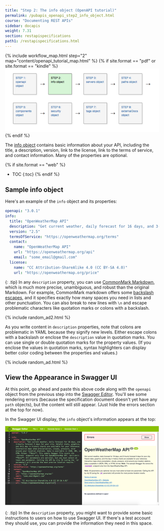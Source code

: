```yaml
---
title: "Step 2: The info object (OpenAPI tutorial)"
permalink: /pubapis_openapi_step2_info_object.html
course: "Documenting REST APIs"
sidebar: docapis
weight: 7.31
section: restapispecifications
path1: /restapispecifications.html
---
```


{% include workflow_map.html step="2" map="content/openapi_tutorial_map.html"  %}
{% if site.format == "pdf" or site.format == "kindle" %}
<img src="images/openapistep2.png"/>
{% endif %}

The [info object](https://github.com/OAI/OpenAPI-Specification/blob/master/versions/3.0.1.md#infoObject) contains basic information about your API, including the title, a description, version, link to the license, link to the terms of service, and contact information. Many of the properties are optional.

{% if site.format == "web" %}
* TOC
{:toc}
{% endif %}

## Sample info object

Here's an example of the `info` object and its properties:

```yaml
openapi: "3.0.1"
info:
  title: "OpenWeatherMap API"
  description: "Get current weather, daily forecast for 16 days, and 3-hourly forecast 5 days for your city. Helpful stats, graphics, and this day in history charts are available for your reference. Interactive maps show precipitation, clouds, pressure, wind around your location stations. Data is available in JSON, XML, or HTML format. **Note**: This sample Swagger file covers the `current` endpoint only from the OpenWeatherMap API. <br/><br/> **Note**: All parameters are optional, but you must select at least one parameter. Calling the API by city ID (using the `id` parameter) will provide the most precise location results."
  version: "2.5"
  termsOfService: "https://openweathermap.org/terms"
  contact:
    name: "OpenWeatherMap API"
    url: "https://openweathermap.org/api"
    email: "some_email@gmail.com"
  license:
    name: "CC Attribution-ShareAlike 4.0 (CC BY-SA 4.0)"
    url: "https://openweathermap.org/price"
```

{: .tip}
In any `description` property, you can use [CommonMark Markdown](http://spec.commonmark.org/0.27/), which is much more precise, unambiguous, and robust than the original Markdown. For example, CommonMark markdown offers some [backslash escapes](http://spec.commonmark.org/0.27/#backslash-escapes), and it specifies exactly how many spaces you need in lists and other punctuation. You can also break to new lines with `\n` and escape problematic characters like quotation marks or colons with a backslash.

{% include random_ad2.html %}

As you write content in `description` properties, note that colons are problematic in YAML because they signify new levels. Either escape colons with a backslash or enclose the `description` value in quotation marks. You can use single or double quotation marks for the property values. (If you enclose the values in quotation marks, syntax highlighters can display better color coding between the properties and values.)

{% include random_ad.html %}

## <i class="fa fa-user-circle"></i> View the Appearance in Swagger UI

At this point, go ahead and paste this above code along with the `openapi` object from the previous step into the [Swagger Editor](https://editor.swagger.io/). You'll see some rendering errors (because the specification document doesn't yet have any `path` objects), but the content will still appear. (Just hide the errors section at the top for now).

In the Swagger UI display, the `info` object's information appears at the top:

<a href="https://idratherbewriting.com/learnapidoc/assets/files/swagger/index.html" class="noExtIcon"><img src="images/step2swaggeruiprogress.png" class="medium" /></a>

{: .tip}
In the `description` property, you might want to provide some basic instructions to users on how to use Swagger UI. If there's a test account they should use, you can provide the information they need in this space.
